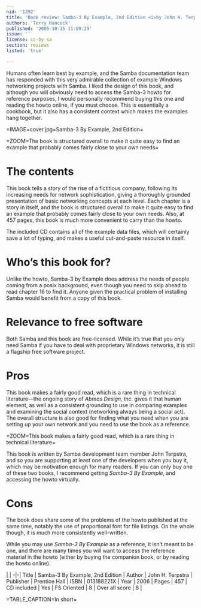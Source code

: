 ```yaml
---
nid: '1292'
title: 'Book review: Samba-3 By Example, 2nd Edition <i>by John H. Terpstra</i>'
authors: 'Terry Hancock'
published: '2005-10-15 11:09:29'
issue: ''
license: cc-by-sa
section: reviews
listed: 'true'

---
```

Humans often learn best by example, and the Samba documentation team has responded with this very admirable collection of example Windows networking projects with Samba. I liked the design of this book, and although you will obviously need to access the Samba-3 howto for reference purposes, I would personally recommend buying this one and reading the howto online, if you must choose. This is essentially a cookbook, but it also has a consistent context which makes the examples hang together.


=IMAGE=cover.jpg=Samba-3 By Example, 2nd Edition=


=ZOOM=The book is structured overall to make it quite easy to find an example that probably comes fairly close to your own needs=


# The contents

This book tells a story of the rise of a fictitious company, following its increasing needs for network sophistication, giving a thoroughly grounded presentation of basic networking concepts at each level. Each chapter is a story in itself, and the book is structured overall to make it quite easy to find an example that probably comes fairly close to your own needs. Also, at 457 pages, this book is much more convenient to carry than the howto.

The included CD contains all of the example data files, which will certainly save a lot of typing, and makes a useful cut-and-paste resource in itself.


# Who’s this book for?

Unlike the howto, Samba-3 by Example does address the needs of people coming from a posix background, even though you need to skip ahead to read chapter 16 to find it. Anyone given the practical problem of installing Samba would benefit from a copy of this book.


# Relevance to free software

Both Samba and this book are free-licensed. While it’s true that you only need Samba if you have to deal with proprietary Windows networks, it is still a flagship free software project.


# Pros

This book makes a fairly good read, which is a rare thing in technical literature—the ongoing story of _Abmas Design, Inc._ gives it that human element, as well as a consistent grounding to use in comparing examples and examining the social context (networking always being a social act). The overall structure is also good for finding what you need when you are setting up your own network and you need to use the book as a reference.


=ZOOM=This book makes a fairly good read, which is a rare thing in technical literature=

This book is written by Samba development team member John Terpstra, and so you are supporting at least one of the developers when you buy it, which may be motivation enough for many readers. If you can only buy one of these two books, I recommend getting _Samba-3 By Example_, and accessing the howto virtually.


# Cons

The book does share some of the problems of the howto published at the same time, notably the use of proportional font for file listings. On the whole though, it is much more consistently well-written.

While you may use _Samba-3 By Example_ as a reference, it isn’t meant to be one, and there are many times you will want to access the reference material in the howto (either by buying the companion book, or by reading the howto online).


 | |
-|-|
Title | Samba-3 By Example, 2nd Edition | 
Author | John H. Terpstra | 
Publisher | Prentice Hall | 
ISBN | 013188221X | 
Year | 2006 | 
Pages | 457 | 
CD included | Yes | 
FS Oriented | 8 | 
Over all score | 8 | 

=TABLE_CAPTION=In short=

